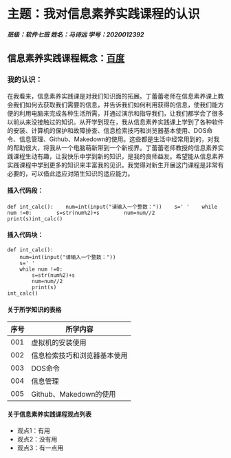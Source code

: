 # 主题：我对信息素养实践课程的认识

***班级：软件七班  姓名：马诗远  学号：2020012392***  

## 信息素养实践课程概念：[百度](http://blog.sina.com.cn/s/blog_4c82c3ee010009zr.html)

### 我的认识：

在我看来，信息素养实践课是对我们知识面的拓展。丁蕾蕾老师在信息素养课上教会我们如何去获取我们需要的信息，并告诉我们如何利用获得的信息，使我们能方便的利用电脑来完成各种生活所需，并通过演示和指导我们，让我们都学会了很多以前从来没接触过的知识。从开学到现在，我从信息素养实践课上学到了各种软件的安装、计算机的保护和故障排查、信息检索技巧和浏览器基本使用、DOS命令、信息管理、Github、Makedown的使用。这些都是生活中经常用到的，对我的帮助很大，将我从一个电脑萌新带到一个新视界。丁蕾蕾老师教授的信息素养实践课程生动有趣，让我快乐中学到新的知识，是我的良师益友。希望能从信息素养实践课程中学到更多的知识来丰富我的见识。我觉得对新生开展这门课程是非常有必要的，可以借此适应对陌生知识的适应能力。  

#### 插入代码段：

```def int_calc():    num=int(input("请输入一个整数："))    s=' '    while num !=0:        s=str(num%2)+s        num=num//2        print(s)int_calc()```  

#### 插入代码块：

```
def int_calc():
    num=int(input("请输入一个整数："))
    s=' '
    while num !=0:
        s=str(num%2)+s
        num=num//2
        print(s)
int_calc()
```

#### 关于所学知识的表格

| 序号 | 所学内容                     |
| ---- | ---------------------------- |
| 001  | 虚拟机的安装使用             |
| 002  | 信息检索技巧和浏览器基本使用 |
| 003  | DOS命令                      |
| 004  | 信息管理                     |
| 005  | Github、Makedown的使用       |

#### 关于信息素养实践课程观点列表

- 观点1：有用
- 观点2：没有用
- 观点3：有一点用
